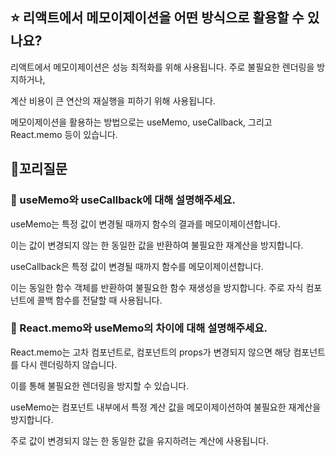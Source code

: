 ## ⭐ 리액트에서 메모이제이션을 어떤 방식으로 활용할 수 있나요?

리액트에서 메모이제이션은 성능 최적화를 위해 사용됩니다. 주로 불필요한 렌더링을 방지하거나,

계산 비용이 큰 연산의 재실행을 피하기 위해 사용됩니다.

메모이제이션을 활용하는 방법으로는 useMemo, useCallback, 그리고 React.memo 등이 있습니다.

## 🔁꼬리질문

### 🤔 useMemo와 useCallback에 대해 설명해주세요.

useMemo는 특정 값이 변경될 때까지 함수의 결과를 메모이제이션합니다.

이는 값이 변경되지 않는 한 동일한 값을 반환하여 불필요한 재계산을 방지합니다.

useCallback은 특정 값이 변경될 때까지 함수를 메모이제이션합니다.

이는 동일한 함수 객체를 반환하여 불필요한 함수 재생성을 방지합니다. 주로 자식 컴포넌트에 콜백 함수를 전달할 때 사용됩니다.

### 🤔 React.memo와 useMemo의 차이에 대해 설명해주세요.

React.memo는 고차 컴포넌트로, 컴포넌트의 props가 변경되지 않으면 해당 컴포넌트를 다시 렌더링하지 않습니다.

이를 통해 불필요한 렌더링을 방지할 수 있습니다.

useMemo는 컴포넌트 내부에서 특정 계산 값을 메모이제이션하여 불필요한 재계산을 방지합니다.

주로 값이 변경되지 않는 한 동일한 값을 유지하려는 계산에 사용됩니다.
